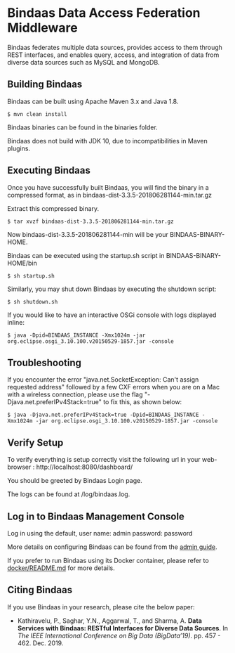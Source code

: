 # Bindaas Data Access Federation Middleware

Bindaas federates multiple data sources, provides access to them through REST interfaces, and enables query, access, and integration of data from diverse data sources such as MySQL and MongoDB.

## Building Bindaas

Bindaas can be built using Apache Maven 3.x and Java 1.8.

`$ mvn clean install`

Bindaas binaries can be found in the binaries folder.

Bindaas does not build with JDK 10, due to incompatibilities in Maven plugins.


## Executing Bindaas

Once you have successfully built Bindaas, you will find the binary in a compressed format, as in
bindaas-dist-3.3.5-201806281144-min.tar.gz


Extract this compressed binary. 

`$ tar xvzf bindaas-dist-3.3.5-201806281144-min.tar.gz`

Now bindaas-dist-3.3.5-201806281144-min will be your BINDAAS-BINARY-HOME.

Bindaas can be executed using the startup.sh script in
BINDAAS-BINARY-HOME/bin

`$ sh startup.sh`

Similarly, you may shut down Bindaas by executing the shutdown script:

`$ sh shutdown.sh`

If you would like to have an interactive OSGi console with logs displayed inline:

`$ java -Dpid=BINDAAS_INSTANCE -Xmx1024m -jar org.eclipse.osgi_3.10.100.v20150529-1857.jar -console`


## Troubleshooting

If you encounter the error "java.net.SocketException: Can't assign requested address" followed by a few
CXF errors when you are on a Mac with a wireless connection, please use the flag "-Djava.net.preferIPv4Stack=true" to fix this,
as shown below:

`$ java -Djava.net.preferIPv4Stack=true -Dpid=BINDAAS_INSTANCE -Xmx1024m -jar org.eclipse.osgi_3.10.100.v20150529-1857.jar -console`


## Verify Setup

To verify everything is setup correctly visit the following url in your web-browser :
http://localhost:8080/dashboard/

You should be greeted by Bindaas Login page.

The logs can be found at <BINDAAS-BINARY-HOME>/log/bindaas.log.


## Log in to Bindaas Management Console

Log in using the default,
user name: admin
password: password



More details on configuring Bindaas can be found from the [admin guide](https://github.com/sharmalab/bindaas/wiki/Bindaas-Admin-Guide).

If you prefer to run Bindaas using its Docker container, please refer to [docker/README.md](DOCKER-README.md) for more details.



## Citing Bindaas
If you use Bindaas in your research, please cite the below paper:

* Kathiravelu, P., Saghar, Y.N., Aggarwal, T., and Sharma, A. **Data Services with Bindaas: RESTful Interfaces for Diverse Data Sources**. In *The IEEE International Conference on Big Data (BigData’19)*. pp. 457 - 462. Dec. 2019.
